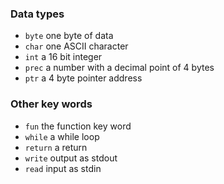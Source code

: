 ### Data types
- `byte` one byte of data
- `char` one ASCII character
- `int` a 16 bit integer
- `prec` a number with a decimal point of 4 bytes
- `ptr` a 4 byte pointer address

### Other key words
- `fun` the function key word
- `while` a while loop
- `return` a return
- `write` output as stdout
- `read` input as stdin

